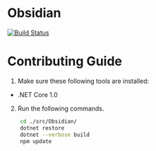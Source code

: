 # Obsidian
[![Build Status](https://travis-ci.org/ZA-PT/Obsidian.svg?branch=master)](https://travis-ci.org/ZA-PT/Obsidian)

# Contributing Guide
1. Make sure these following tools are installed:
  - .NET Core 1.0
2. Run the following commands.
  ```bash
      cd ./src/Obsidian/
      dotnet restore
      dotnet --verbose build
      npm update
  ```
